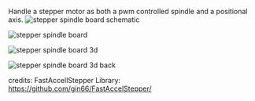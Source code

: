 Handle a stepper motor as both a pwm controlled spindle and a positional axis.
![stepper spindle board schematic](https://github.com/633k4hire/StepperSpindle/assets/17692800/dcea1e94-c6dd-41e6-a1a5-f3d3f297fa5d)

![stepper spindle board](https://github.com/633k4hire/StepperSpindle/assets/17692800/e3ea57b5-149e-4338-9973-37100db18a31)

![stepper spindle board 3d](https://github.com/633k4hire/StepperSpindle/assets/17692800/5b80597f-6b44-48f8-8625-f0d189a26ccf)

![stepper spindle board 3d back](https://github.com/633k4hire/StepperSpindle/assets/17692800/063cd7c3-6849-44cc-bde4-6e48960bef9c)


credits: FastAccellStepper Library: https://github.com/gin66/FastAccelStepper/
